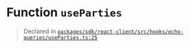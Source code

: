 # Function `useParties`
> Declared in [`packages/sdk/react-client/src/hooks/echo-queries/useParties.ts:25`](https://github.com/dxos/protocols/blob/main/packages/sdk/react-client/src/hooks/echo-queries/useParties.ts#L25)